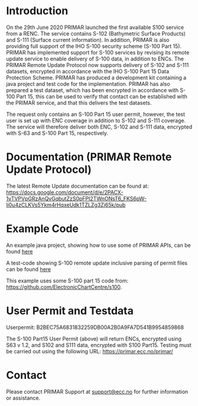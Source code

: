 # Introduction #

On the 29th June 2020 PRIMAR launched the first available S100 service from a RENC. The service contains S-102 (Bathymetric Surface Products) and S-111 (Surface current information). In addition, PRIMAR is also providing full support of the IHO S-100 security scheme (S-100 Part 15).
PRIMAR has implemented support for S-100 services by revising its remote update service to enable delivery of S-100 data, in addition to ENCs. The PRIMAR Remote Update Protocol now supports delivery of S-102 and S-111 datasets, encrypted in accordance with the IHO S-100 Part 15 Data Protection Scheme. PRIMAR has produced a development kit containing a java project and test code for the implementation. PRIMAR has also prepared a test dataset, which has been encrypted in accordance with S-100 Part 15, this can be used to verify that contact can be established with the PRIMAR service, and that this delivers the test datasets.

The request only contains an S-100 Part 15 user permit, however, the test user is set up with ENC coverage in addition to S-102 and S-111 coverage. The service will therefore deliver both ENC, S-102 and S-111 data, encrypted with S-63 and S-100 Part 15, respectively.

# Documentation (PRIMAR Remote Update Protocol) #
The latest Remote Update documentation can be found at:
https://docs.google.com/document/d/e/2PACX-1vTVPVpGRzAnQvGqbutZzS0pFPI2TWnONsT6_FKS6pW-li0u4zCLKVs5Ykm4rHqxeUdk1TZLZg3Zj65k/pub

# Example Code #
An example java project, showing how to use some of PRIMAR APIs, can be found [here](https://github.com/ElectronicChartCentre/gdsclient)

A test-code showing S-100 remote update inclusive parsing of permit files can be found [here](https://github.com/ElectronicChartCentre/gdsclient/blob/master/src/test/java/no/ecc/gdsclient/remote/RemoteUpdateClientTest.java)

This example uses some S-100 part 15 code from: https://github.com/ElectronicChartCentre/s100.

# User Permit and Testdata #
Userpermit: B2BEC75A6831832259DB00A2B0A9FA7D541B9954859868

The S-100 Part15 User Permit (above) will return ENCs, encrypted using S63 v 1.2, and S102 and S111 data, encrypted with S100 Part15.
Testing must be carried out using the following URL: https://primar.ecc.no/primar/

# Contact #
Please contact PRIMAR Support at support@ecc.no for further information or assistance.
